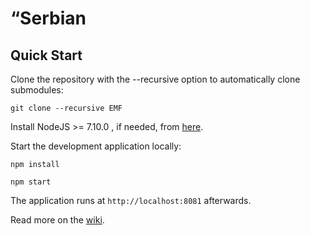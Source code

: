 “Serbian
==========

Quick Start
------------

Clone the repository with the --recursive option to automatically clone submodules:

`git clone --recursive EMF`

Install NodeJS >= 7.10.0 , if needed, from [here](https://nodejs.org/en/download/releases/).

Start the development application locally:

`npm install`

`npm start`

The application runs at `http://localhost:8081` afterwards.

Read more on the [wiki](EMF/wiki).
